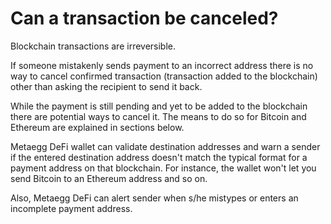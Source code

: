 # Can a transaction be canceled?

Blockchain transactions are irreversible. 

If someone mistakenly sends payment to an incorrect address there is no way to cancel confirmed transaction (transaction added to the blockchain) other than asking the recipient to send it back.

While the payment is still pending and yet to be added to the blockchain there are potential ways to cancel it. The means to do so for Bitcoin and Ethereum are explained in sections below.

Metaegg DeFi wallet can validate destination addresses and warn a sender if the entered destination address doesn't match the typical format for a payment address on that blockchain. For instance, the wallet won't let you send Bitcoin to an Ethereum address and so on.

Also, Metaegg DeFi can alert sender when s/he mistypes or enters an incomplete payment address.
